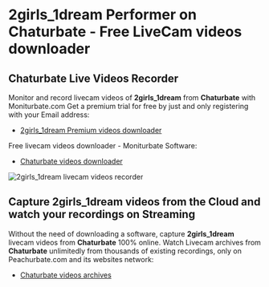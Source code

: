 # 2girls_1dream Performer on Chaturbate - Free LiveCam videos downloader

## Chaturbate Live Videos Recorder

Monitor and record livecam videos of **2girls_1dream** from **Chaturbate** with Moniturbate.com
Get a premium trial for free by just and only registering with your Email address:
* [2girls_1dream Premium videos downloader](https://moniturbate.com/request-demo-licence-key.html)

Free livecam videos downloader - Moniturbate Software:
* [Chaturbate videos downloader](https://moniturbate.com/moniturbate-download-software.html)

![2girls_1dream livecam videos recorder](https://peachurnet.com/templates/moniturbate-software.png)


## Capture 2girls_1dream videos from the Cloud and watch your recordings on Streaming

Without the need of downloading a software, capture **2girls_1dream** livecam videos from **Chaturbate** 100% online.
Watch Livecam archives from **Chaturbate** unlimitedly from thousands of existing recordings, only on Peachurbate.com and its websites network:
* [Chaturbate videos archives](https://peachurnet.com/)